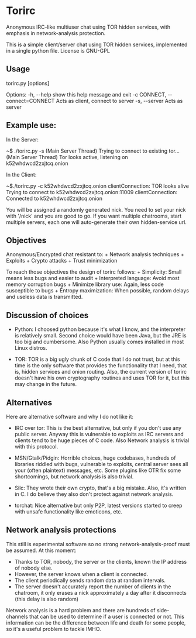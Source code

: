 Torirc
======

Anonymous IRC-like multiuser chat using TOR hidden services, with emphasis in network-analysis protection.

This is a simple client/server chat using TOR hidden services, implemented in a single python file. License is GNU-GPL

Usage
-----
torirc.py [options]

Options:
  -h, --help            show this help message and exit
  -c CONNECT, --connect=CONNECT
                        Acts as client, connect to server
  -s, --server          Acts as server

Example use:
------------

In the Server:

~$ ./torirc.py -s
(Main Server Thread) Trying to connect to existing tor...
(Main Server Thread) Tor looks active, listening on k52whdwcd2zxjtcq.onion


In the Client:

~$./torirc.py  -c k52whdwcd2zxjtcq.onion
clientConnection: TOR looks alive
Trying to connect to k52whdwcd2zxjtcq.onion:11009
clientConnection: Connected to k52whdwcd2zxjtcq.onion


You will be assigned a randomly generated nick. You need to set your nick with '/nick' and you are good to go. If you want multiple chatrooms, start multiple servers, each one will auto-generate their own hidden-service url.

Objectives
----------

Anonymous/Encrypted chat resistant to:
		+  Network analysis techniques
		+  Exploits
		+  Crypto attacks
		+ Trust minimization

To reach those objectives the design of torirc follows:
	+  Simplicity: Small means less bugs and easier to audit
	+  Interpreted language: Avoid most memory corruption bugs
	+  Minimize library use: Again, less code susceptible to bugs
	+  Entropy maximization: When possible, random delays and useless data is transmitted.


Discussion of choices
---------------------

 *  Python: I choosed python because it's what I know, and the interpreter is relatively small. Second choice would have been Java, but the JRE is too big and cumbersome. Also Python usually comes installed in most Linux distros.

 *  TOR: TOR is a big ugly chunk of C code that I do not trust, but at this time is the only software that provides the functionality that I need, that is, hidden services and onion routing. Also, the current version of torirc doesn't have his own cryptography routines and uses TOR for it, but this may change in the future.

Alternatives
------------

Here are alternative software and why I do not like it:

 *  IRC over tor:
	This is the best alternative, but only if you don't use any public server. Anyway this is vulnerable to exploits as IRC servers and clients tend to be huge pieces of C code. Also Network analysis is trivial with this protocol.

 *  MSN/Gtalk/Pidgin: Horrible choices, huge codebases, hundreds of libraries riddled with bugs, vulnerable to exploits, central server sees all your (often plaintext) messages, etc. Some plugins like OTR fix some shortcomings, but network analysis is also trivial.

 *  Silc: They wrote their own crypto, that's a big mistake. Also, it's written in C. I do believe they also don't protect against network analysis.

 *  torchat: Nice alternative but only P2P, latest versions started to creep with unsafe functionality like emoticons, etc.

Network analysis protections
----------------------------

This still is experimental software so no strong network-analysis-proof must be assumed. At this moment:

 * Thanks to TOR, nobody, the server or the clients, known the IP address of nobody else.
 * However, the server knows when a client is connected.
 * The client periodically sends random data at random intervals.
 * The server doesn't accurately report the number of clients in the chatroom, it only erases a nick approximately a day after it disconnects (this delay is also random)

Network analysis is a hard problem and there are hundreds of side-channels that can be used to determine if a user is connected or not. This information can be the difference between life and death for some people, so it's a useful problem to tackle IMHO.

